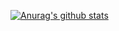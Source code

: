 [![Anurag's github stats](https://github-readme-stats.vercel.app/api?username=zhouaini528)](https://github.com/anuraghazra/github-readme-stats&include_all_commits=true)
